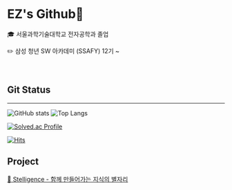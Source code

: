 # EZ's Github🤗


🎓 서울과학기술대학교 전자공학과 졸업
<br>

✏️ 삼성 청년 SW 아카데미 (SSAFY) 12기 ~
<br>
<br>
<br>

## Git Status
---

![GitHub stats](https://github-readme-stats.vercel.app/api?username=eenzzi&show_icons=true&theme=dracula)
![Top Langs](https://github-readme-stats.vercel.app/api/top-langs/?username=eenzzi)

[![Solved.ac Profile](http://mazassumnida.wtf/api/v2/generate_badge?boj=purelej99)](https://solved.ac/purelej99/)


[![Hits](https://hits.seeyoufarm.com/api/count/incr/badge.svg?url=https%3A%2F%2Fgithub.com%2Feenzzi%2Fhit-counter&count_bg=%23DB8085&title_bg=%23555555&icon=&icon_color=%23E7E7E7&title=hits&edge_flat=false)](https://hits.seeyoufarm.com)

## Project
[🌟 Stelligence - 함께 만들어가는 지식의 별자리](https://github.com/Eagle-Strike-7)
